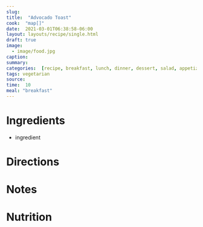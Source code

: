 ```yaml
---
slug:
title:  "Advocado Toast"
cook:  "map[]"
date:  2021-03-01T06:38:58-06:00
layout: layouts/recipe/single.html
draft: true
image:
  - image/food.jpg
caption:
summary:
categories:  [recipe, breakfast, lunch, dinner, dessert, salad, appetizer, drink]
tags: vegetarian
source:
time:  10
meal: "breakfast"
---
```


# Ingredients
-    ingredient

# Directions

# Notes

# Nutrition
